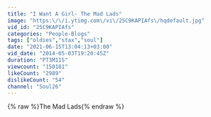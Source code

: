 ```yaml
---
title: "I Want A Girl- The Mad Lads"
image: "https:\/\/i.ytimg.com\/vi\/25C9KAPIAfs\/hqdefault.jpg"
vid_id: "25C9KAPIAfs"
categories: "People-Blogs"
tags: ["oldies","stax","soul"]
date: "2021-06-15T13:04:13+03:00"
vid_date: "2014-05-03T19:20:45Z"
duration: "PT3M11S"
viewcount: "150181"
likeCount: "2989"
dislikeCount: "54"
channel: "Soul26"
---
```

{% raw %}The Mad Lads{% endraw %}
